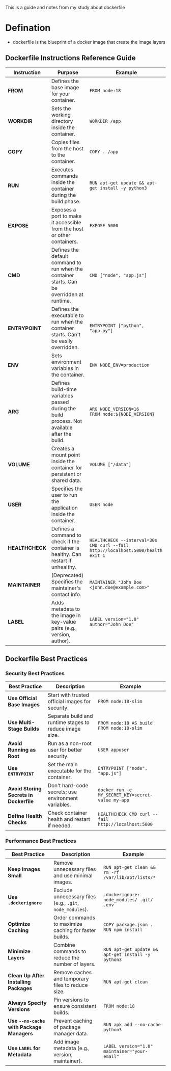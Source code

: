 This is a guide and notes from my study about dockerfile 

# Defination
- dockerfile is the blueprint of a docker image that create the image layers 

## Dockerfile Instructions Reference Guide

| **Instruction**   | **Purpose** | **Example**|
|-------------------|-------------|------------|
| **FROM**          | Defines the base image for your container.      | `FROM node:18`  |
| **WORKDIR**       | Sets the working directory inside the container.  | `WORKDIR /app` |
| **COPY**          | Copies files from the host to the container.       | `COPY . /app` |
| **RUN**           | Executes commands inside the container during the build phase.    | `RUN apt-get update && apt-get install -y python3`  |
| **EXPOSE**        | Exposes a port to make it accessible from the host or other containers.  | `EXPOSE 5000` |
| **CMD**           | Defines the default command to run when the container starts. Can be overridden at runtime.  | `CMD ["node", "app.js"]`                           |
| **ENTRYPOINT**    | Defines the executable to run when the container starts. Can't be easily overridden.   | `ENTRYPOINT ["python", "app.py"]`                  |
| **ENV**           | Sets environment variables in the container.     | `ENV NODE_ENV=production`       |
| **ARG**           | Defines build-time variables passed during the build process. Not available after the build.| `ARG NODE_VERSION=16`<br>`FROM node:${NODE_VERSION}`|
| **VOLUME**        | Creates a mount point inside the container for persistent or shared data.  | `VOLUME ["/data"]`                                 |
| **USER**          | Specifies the user to run the application inside the container.    | `USER node`                                        |
| **HEALTHCHECK**   | Defines a command to check if the container is healthy. Can restart if unhealthy. | `HEALTHCHECK --interval=30s CMD curl --fail http://localhost:5000/health exit 1` |
| **MAINTAINER**    | (Deprecated) Specifies the maintainer's contact info.     | `MAINTAINER "John Doe <john.doe@example.com>"` |
| **LABEL**         | Adds metadata to the image in key-value pairs (e.g., version, author). | `LABEL version="1.0" author="John Doe"`  |

## Dockerfile Best Practices 
### Security Best Practices

| **Best Practice**    | **Description**    | **Example**    |
|----------------------|-----------------------|--------------------------------|
| **Use Official Base Images**             | Start with trusted official images for security.         | `FROM node:18-slim`                                |
| **Use Multi-Stage Builds**               | Separate build and runtime stages to reduce image size.  | `FROM node:18 AS build`<br>`FROM node:18-slim`     |
| **Avoid Running as Root**                | Run as a non-root user for better security.              | `USER appuser`                                     |
| **Use `ENTRYPOINT`**                     | Set the main executable for the container.               | `ENTRYPOINT ["node", "app.js"]`                    |
| **Avoid Storing Secrets in Dockerfile**  | Don't hard-code secrets; use environment variables.      | `docker run -e MY_SECRET_KEY=secret-value my-app`  |
| **Define Health Checks**                 | Check container health and restart if needed.            | `HEALTHCHECK CMD curl --fail http://localhost:5000`|

### Performance Best Practices
| **Best Practice**    | **Description**    | **Example**    |
|----------------------|-----------------------|--------------------------------|
| **Keep Images Small**                    | Remove unnecessary files and use minimal images.         | `RUN apt-get clean && rm -rf /var/lib/apt/lists/*` |
| **Use `.dockerignore`**                  | Exclude unnecessary files (e.g., `.git`, `node_modules`).| `.dockerignore: node_modules/ .git/ .env`          |
| **Optimize Caching**                     | Order commands to maximize caching for faster builds.    | `COPY package.json .`<br>`RUN npm install`         |
| **Minimize Layers**                      | Combine commands to reduce the number of layers.         | `RUN apt-get update && apt-get install -y python3` |
| **Clean Up After Installing Packages**   | Remove caches and temporary files to reduce size.        | `RUN apt-get clean`                                |
| **Always Specify Versions**              | Pin versions to ensure consistent builds.                | `FROM node:18`                                     |
| **Use `--no-cache` with Package Managers**| Prevent caching of package manager data.                | `RUN apk add --no-cache python3`                   |
| **Use `LABEL` for Metadata**              | Add image metadata (e.g., version, maintainer).         | `LABEL version="1.0" maintainer="your-email"`      |

